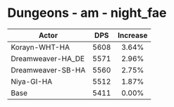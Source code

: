 # Dungeons - am - night_fae
| Actor | DPS | Increase |
|---|:---:|:---:|
|Korayn-WHT-HA|5608|3.64%|
|Dreamweaver-HA_DE|5571|2.96%|
|Dreamweaver-SB-HA|5560|2.75%|
|Niya-GI-HA|5512|1.87%|
|Base|5411|0.00%|
